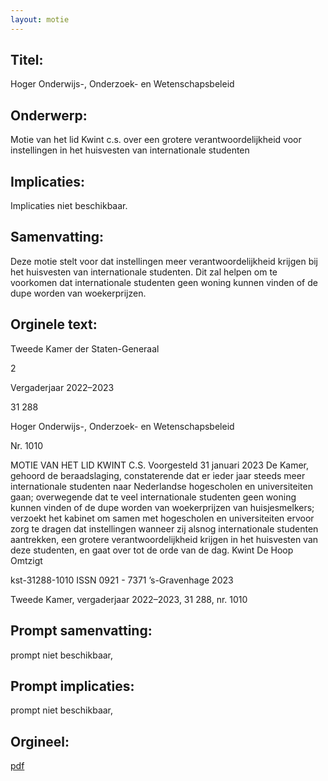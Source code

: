 ```yaml
---
layout: motie
---
```

## Titel:
Hoger Onderwijs-, Onderzoek- en Wetenschapsbeleid
## Onderwerp:
Motie van het lid Kwint c.s. over een grotere verantwoordelijkheid voor instellingen in het huisvesten van internationale studenten 
## Implicaties:
Implicaties niet beschikbaar.
## Samenvatting:

Deze motie stelt voor dat instellingen meer verantwoordelijkheid krijgen bij het huisvesten van internationale studenten. Dit zal helpen om te voorkomen dat internationale studenten geen woning kunnen vinden of de dupe worden van woekerprijzen.
## Orginele text:


Tweede Kamer der Staten-Generaal

2

Vergaderjaar 2022–2023

31 288

Hoger Onderwijs-, Onderzoek- en
Wetenschapsbeleid

Nr. 1010

MOTIE VAN HET LID KWINT C.S.
Voorgesteld 31 januari 2023
De Kamer,
gehoord de beraadslaging,
constaterende dat er ieder jaar steeds meer internationale studenten naar
Nederlandse hogescholen en universiteiten gaan;
overwegende dat te veel internationale studenten geen woning kunnen
vinden of de dupe worden van woekerprijzen van huisjesmelkers;
verzoekt het kabinet om samen met hogescholen en universiteiten ervoor
zorg te dragen dat instellingen wanneer zij alsnog internationale
studenten aantrekken, een grotere verantwoordelijkheid krijgen in het
huisvesten van deze studenten,
en gaat over tot de orde van de dag.
Kwint
De Hoop
Omtzigt

kst-31288-1010
ISSN 0921 - 7371
’s-Gravenhage 2023

Tweede Kamer, vergaderjaar 2022–2023, 31 288, nr. 1010


## Prompt samenvatting:
prompt niet beschikbaar,

## Prompt implicaties:
prompt niet beschikbaar,
## Orgineel:
[pdf](https://gegevensmagazijn.tweedekamer.nl/OData/v4/2.0/Document(4d6f9289-c4c0-464f-b4ef-4379c906b315)/resource)
